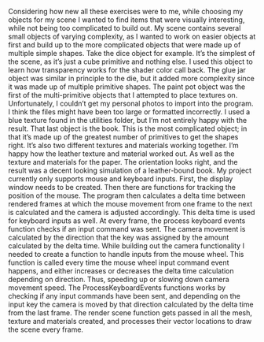 Considering how new all these exercises were to me, while choosing my objects for my scene I wanted to find items that were visually interesting, while not being too complicated to build out. My scene contains several small objects of varying complexity, as I wanted to work on easier objects at first and build up to the more complicated objects that were made up of multiple simple shapes. Take the dice object for example. It’s the simplest of the scene, as it’s just a cube primitive and nothing else. I used this object to learn how transparency works for the shader color call back. The glue jar object was similar in principle to the die, but it added more complexity since it was made up of multiple primitive shapes. The paint pot object was the first of the multi-primitive objects that I attempted to place textures on. Unfortunately, I couldn’t get my personal photos to import into the program. I think the files might have been too large or formatted incorrectly. I used a blue texture found in the utilities folder, but I’m not entirely happy with the result. That last object is the book. This is the most complicated object; in that it’s made up of the greatest number of primitives to get the shapes right. It’s also two different textures and materials working together. I’m happy how the leather texture and material worked out. As well as the texture and materials for the paper. The orientation looks right, and the result was a decent looking simulation of a leather-bound book. 
My project currently only supports mouse and keyboard inputs. First, the display window needs to be created. Then there are functions for tracking the position of the mouse. The program then calculates a delta time between rendered frames at which the mouse movement from one frame to the next is calculated and the camera is adjusted accordingly. This delta time is used for keyboard inputs as well. At every frame, the process keyboard events function checks if an input command was sent. The camera movement is calculated by the direction that the key was assigned by the amount calculated by the delta time. 
While building out the camera functionality I needed to create a function to handle inputs from the mouse wheel. This function is called every time the mouse wheel input command event happens, and either increases or decreases the delta time calculation depending on direction. Thus, speeding up or slowing down camera movement speed. The ProcessKeyboardEvents functions works by checking if any input commands have been sent, and depending on the input key the camera is moved by that direction calculated by the delta time from the last frame. The render scene function gets passed in all the mesh, texture and materials created, and processes their vector locations to draw the scene every frame. 
